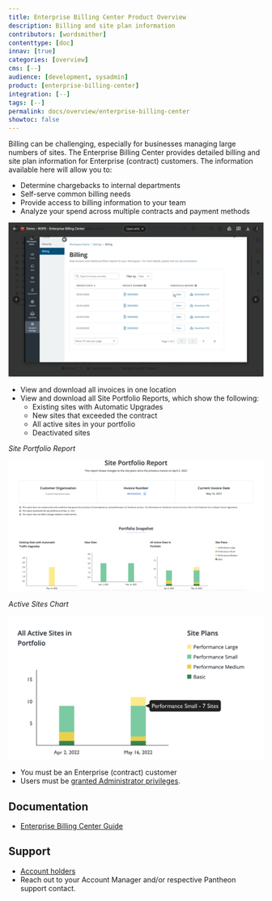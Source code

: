```yaml
---
title: Enterprise Billing Center Product Overview
description: Billing and site plan information
contributors: [wordsmither]
contenttype: [doc]
innav: [true]
categories: [overview]
cms: [--]
audience: [development, sysadmin]
product: [enterprise-billing-center]
integration: [--]
tags: [--]
permalink: docs/overview/enterprise-billing-center
showtoc: false
---
```


<TabList>

<Tab title="Overview" id="overview" active={true}>

Billing can be challenging, especially for businesses managing large numbers of sites. The Enterprise Billing Center provides detailed billing and site plan information for Enterprise (contract) customers.  The information available here will allow you to:
* Determine chargebacks to internal departments
* Self-serve common billing needs
* Provide access to billing information to your team
* Analyze your spend across multiple contracts and payment methods

![Enterprise Billing Center](../../images/enterprise-billing-center.png)

</Tab>

<Tab title="Features" id="features">

* View and download all invoices in one location
* View and download all Site Portfolio Reports, which show the following:
  * Existing sites with Automatic Upgrades
  * New sites that exceeded the contract
  * All active sites in your portfolio
  * Deactivated sites

*Site Portfolio Report*

![Site Portfolio Charts](../../images/site-portfolio-report-charts.png)


*Active Sites Chart*

![Active Sites Chart](../../images/site-portfolio-report-chart-hover-over.png)


</Tab>

<Tab title="Requirements" id="requirements">

* You must be an Enterprise (contract) customer
* Users must be [granted Administrator privileges](/guides/account-mgmt/workspace-sites-teams/teams#change-a-users-role).

</Tab>

<Tab title="Resources" id="resources">

## Documentation

* [Enterprise Billing Center Guide](/guides/enterprise-billing-center)

## Support

* [Account holders](https://dashboard.pantheon.io/workspace/ee3995c4-652e-44a0-b00b-0085e92d78da/support)
* Reach out to your Account Manager and/or respective Pantheon support contact.

</Tab>

</TabList>